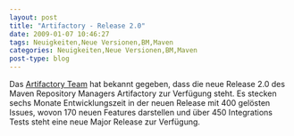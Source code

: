 ```yaml
---
layout: post
title: "Artifactory - Release 2.0"
date: 2009-01-07 10:46:27
tags: Neuigkeiten,Neue Versionen,BM,Maven
categories: Neuigkeiten,Neue Versionen,BM,Maven
post-type: blog
---
```

Das <a href="http://blogs.jfrog.org/2009/01/artifactory-20-has-been-released.html">Artifactory Team</a> hat bekannt gegeben, dass die neue Release 2.0 des Maven Repository Managers Artifactory zur Verfügung steht. Es stecken sechs Monate Entwicklungszeit in der neuen Release mit 400 gelösten Issues, wovon 170 neuen Features darstellen und über 450 Integrations Tests steht eine neue Major Release zur Verfügung. 
